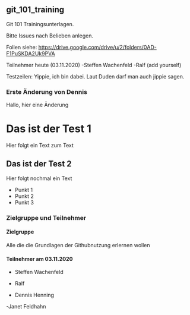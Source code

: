 ## git_101_training

Git 101 Trainingsunterlagen.

Bitte Issues nach Belieben anlegen.

Folien siehe: https://drive.google.com/drive/u/2/folders/0AD-F1PuSKDA2Uk9PVA


Teilnehmer heute (03.11.2020)
-Steffen Wachenfeld
-Ralf
(add yourself)



Testzeilen: Yippie, ich bin dabei. Laut Duden darf man auch jippie sagen.


### Erste Änderung von Dennis

Hallo, hier eine Änderung

# Das ist der Test 1 #

Hier folgt ein Text zum Text

## Das ist der Test 2 ##

Hier folgt nochmal ein Text

* Punkt 1
* Punkt 2
* Punkt 3

### Zielgruppe und Teilnehmer

#### Zielgruppe
Alle die die Grundlagen der Githubnutzung erlernen wollen

#### Teilnehmer am 03.11.2020

* Steffen Wachenfeld

* Ralf 

* Dennis Henning

-Janet Feldhahn

